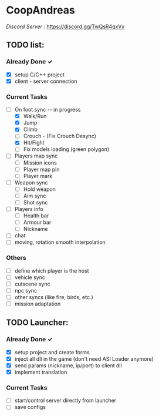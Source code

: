 # CoopAndreas

*Discord Server* : https://discord.gg/TwQsR4qxVx

## TODO list:
### Already Done ✓
- [X] setup C/C++ project
- [X] client - server connection

### Current Tasks
- [ ] On foot sync -- in progress
  - [x] Walk/Run
  - [x] Jump
  - [x] Climb
  - [ ] Crouch - (Fix Crouch Desync)
  - [x] Hit/Fight
  - [ ] Fix models loading (green polygon)
- [ ] Players map sync
  - [ ] Mission icons
  - [ ] Player map pin
  - [ ] Player mark
- [ ] Weapon sync
  - [ ] Hold weapon
  - [ ] Aim sync
  - [ ] Shot sync
- [ ] Players info
  - [ ] Health bar
  - [ ] Armour bar
  - [ ] Nickname
- [ ] chat
- [ ] moving, rotation smooth interpolation

### Others
- [ ] define which player is the host
- [ ] vehicle sync
- [ ] cutscene sync
- [ ] npc sync
- [ ] other syncs (like fire, birds, etc.)
- [ ] mission adaptation

## TODO Launcher:
### Already Done ✓
- [X] setup project and create forms
- [X] inject all dll in the game (don't need ASI Loader anymore)
- [X] send params (nickname, ip/port) to client dll
- [X] implement translation
### Current Tasks
- [ ] start/control server directly from launcher
- [ ] save configs
